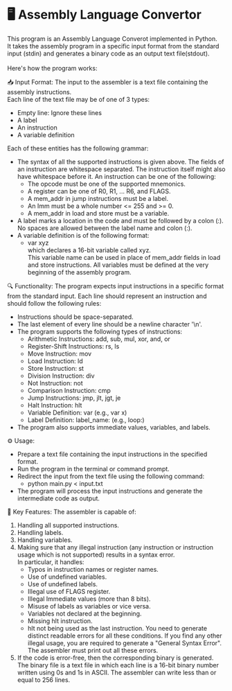 # 🖥️ Assembly Language Convertor 

This program is an Assembly Language Converot implemented in Python. <br>
It takes the assembly program in a specific input format from the standard input (stdin) and generates a binary code as an output text file(stdout). <br><br>
Here's how the program works:

📥 Input Format: 
The input to the assembler is a text file containing the assembly instructions. <br>
Each line of the text file may be of one of 3 types:
- Empty line: Ignore these lines
- A label
- An instruction
- A variable definition

Each of these entities has the following grammar:
- The syntax of all the supported instructions is given above. The fields of an instruction are whitespace separated. The instruction itself might also have whitespace before it. An instruction can be one of the following:
  - The opcode must be one of the supported mnemonics.
  - A register can be one of R0, R1, ... R6, and FLAGS.
  - A mem_addr in jump instructions must be a label.
  - An Imm must be a whole number <= 255 and >= 0.
  - A mem_addr in load and store must be a variable.
- A label marks a location in the code and must be followed by a colon (:). No spaces are allowed between the label name and colon (:).
- A variable definition is of the following format:
  - var xyz <br>
  which declares a 16-bit variable called xyz. <br>
  This variable name can be used in place of mem_addr fields in load and store instructions. All variables must be defined at the very beginning of the assembly program.

🔍 Functionality: 
The program expects input instructions in a specific format from the standard input. Each line should represent an instruction and should follow the following rules:
- Instructions should be space-separated.
- The last element of every line should be a newline character '\n'.
- The program supports the following types of instructions:
  - Arithmetic Instructions: add, sub, mul, xor, and, or
  - Register-Shift Instructions: rs, ls
  - Move Instruction: mov
  - Load Instruction: ld
  - Store Instruction: st
  - Division Instruction: div
  - Not Instruction: not
  - Comparison Instruction: cmp
  - Jump Instructions: jmp, jlt, jgt, je
  - Halt Instruction: hlt
  - Variable Definition: var (e.g., var x)
  - Label Definition: label_name: (e.g., loop:)
- The program also supports immediate values, variables, and labels.

⚙️ Usage:
  - Prepare a text file containing the input instructions in the specified format.
  - Run the program in the terminal or command prompt.
  - Redirect the input from the text file using the following command:
    - python main.py < input.txt
  - The program will process the input instructions and generate the intermediate code as output.

🔑 Key Features: The assembler is capable of:
  1. Handling all supported instructions.
  2. Handling labels.
  3. Handling variables.
  4. Making sure that any illegal instruction (any instruction or instruction usage which is not supported) results in a syntax error. <br>
     In particular, it handles:
     - Typos in instruction names or register names.
     - Use of undefined variables.
     - Use of undefined labels.
     - Illegal use of FLAGS register.
     - Illegal Immediate values (more than 8 bits).
     - Misuse of labels as variables or vice versa.
     - Variables not declared at the beginning.
     - Missing hlt instruction.
     - hlt not being used as the last instruction.
   You need to generate distinct readable errors for all these conditions. If you find any other illegal usage, you are required to generate a "General Syntax Error". The assembler must print out all these errors.
  5. If the code is error-free, then the corresponding binary is generated. The binary file is a text file in which each line is a 16-bit binary number written using 0s and 1s in ASCII. The assembler can write less than or equal to 256 lines.
